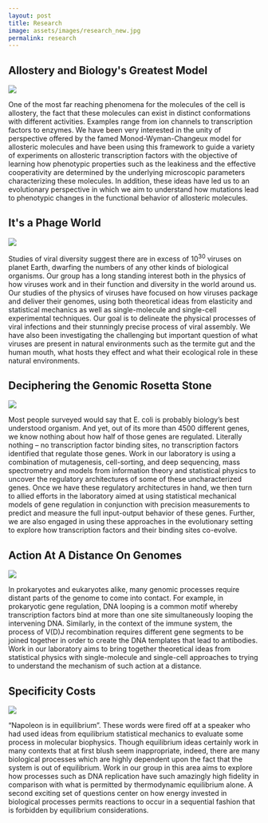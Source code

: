 ```yaml
---
layout: post
title: Research
image: assets/images/research_new.jpg
permalink: research
---
```



## Allostery and Biology's Greatest Model




<img style="display: block; margin: auto; max-width: 100%;" src="{{ site.baseurl }}/assets/images/allostery.png">




One of the most far reaching phenomena for the molecules of the cell is
allostery, the fact that these molecules can exist in distinct conformations
with different activities.  Examples range from ion channels to transcription
factors to enzymes.  We have been very interested in the unity of perspective
offered by the famed Monod-Wyman-Changeux model for allosteric molecules and
have been using this framework to guide a variety of experiments on allosteric
transcription factors with the objective of learning how phenotypic properties
such as the leakiness and the effective cooperativity are determined by the
underlying microscopic parameters characterizing these molecules.  In addition,
these ideas have led us to an evolutionary perspective in which we aim to
understand how mutations lead to phenotypic changes in the functional behavior
of allosteric molecules.

## It's a Phage World


<img style="display: block; margin: auto; max-width: 100%;" src="{{ site.baseurl }}/assets/images/phage_world.png">



Studies of viral diversity suggest there are in excess of 10<sup>30</sup> viruses on
planet Earth, dwarfing the numbers of any other kinds of biological organisms.
Our group has a long standing interest both in the physics of how viruses work
and in their function and diversity in the world around us.  Our studies of the
physics of viruses have focused on how viruses package and deliver their
genomes, using both theoretical ideas from elasticity and statistical mechanics
as well as single-molecule and single-cell experimental techniques.  Our goal
is to delineate the physical processes of viral infections and their stunningly
precise process of viral assembly.  We have also been investigating the
challenging but important question of what viruses are present in natural
environments such as the termite gut and the human mouth, what hosts they
effect and what their ecological role in these natural environments.

## Deciphering the Genomic Rosetta Stone


<img style="display: block; margin: auto; max-width: 100%;" src="{{ site.baseurl }}/assets/images/rosetta_stone.png">


Most people surveyed would say that E. coli is probably biology’s best
understood organism.  And yet, out of its more than 4500 different genes, we
know nothing about how half of those genes are regulated.  Literally nothing –
no transcription factor binding sites, no transcription factors identified that
regulate those genes.  Work in our laboratory is using a combination of
mutagenesis, cell-sorting, and deep sequencing,   mass spectrometry and models
from information theory and statistical physics to uncover the regulatory
architectures of some of these uncharacterized genes.  Once we have these
regulatory architectures in hand, we then turn to allied efforts in the
laboratory aimed at using statistical mechanical models of gene regulation in
conjunction with precision measurements to predict and measure the full
input-output behavior of these genes.  Further, we are also engaged in using
these approaches in the evolutionary setting to explore how transcription
factors and their binding sites co-evolve.

## Action At A Distance On Genomes


<img style="display: block; margin: auto; max-width: 100%;" src="{{ site.baseurl }}/assets/images/at_a_distance.png">


In prokaryotes and eukaryotes alike, many genomic processes require distant
parts of the genome to come into contact.  For example, in prokaryotic gene
regulation, DNA looping is a common motif whereby transcription factors bind at
more than one site simultaneously looping the intervening DNA.  Similarly, in
the context of the immune system, the process of V(D)J recombination requires
different gene segments to be joined together in order to create the DNA
templates that lead to antibodies.  Work in our laboratory aims to bring
together theoretical ideas from statistical physics with single-molecule and
single-cell approaches to trying to understand the mechanism of such action at
a distance.


## Specificity Costs


<img style="display: block; margin: auto; max-width: 100%;" src="{{ site.baseurl }}/assets/images/vdj.png">



“Napoleon is in equilibrium”.  These words were fired off at a speaker who had
used ideas from equilibrium statistical mechanics to evaluate some process in
molecular biophysics.  Though equilibrium ideas certainly work in many contexts
that at first blush seem inappropriate, indeed, there are many biological
processes which are highly dependent upon the fact that the system is out of
equilibrium.  Work in our group in this area aims to explore how processes such
as DNA replication have such amazingly high fidelity in comparison with what is
permitted by thermodynamic equilibrium alone.  A second exciting set of
questions center on how energy invested in biological processes permits
reactions to occur in a sequential fashion that is forbidden by equilibrium
considerations.
